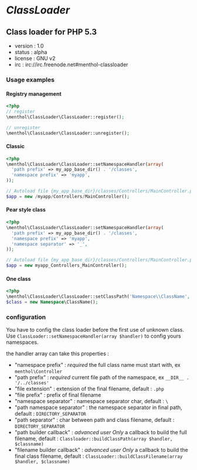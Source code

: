 # *ClassLoader*
## Class loader for PHP 5.3

* version : 1.0
* status : alpha
* license : GNU v2
* irc : irc://irc.freenode.net#menthol-classloader

### Usage examples

#### Registry management

```php
<?php
// register
\menthol\ClassLoader\ClassLoader::register();

// unregister
\menthol\ClassLoader\ClassLoader::unregister();
```

#### Classic

```php
<?php
\menthol\ClassLoader\ClassLoader::setNamespaceHandler(array(
  'path prefix' => my_app_base_dir() . '/classes',
  'namespace prefix' => 'myapp',
));

// Autoload file {my_app_base_dir}/classes/Controllers/MainController.php
$app = new /myapp/Controllers/MainController();
```
#### Pear style class

```php
<?php
\menthol\ClassLoader\ClassLoader::setNamespaceHandler(array(
  'path prefix' => my_app_base_dir() . '/classes',
  'namespace prefix' => 'myapp',
  'namespace separator' => '_',
));

// Autoload file {my_app_base_dir}/classes/Controllers/MainController.php
$app = new myapp_Controllers_MainController();
```

#### One class

```php
<?php
\menthol\ClassLoader\ClassLoader::setClassPath('Namespace\\ClassName', '/path/to/class.php');
$class = new Namespace\ClassName();
```

### configuration
You have to config the class loader before the first use of unknown class.
Use `ClassLoader::setNamespaceHandler(array $handler)` to config yours namespaces.

the handler array can take this properties :

* "namespace prefix" : *required* the full class name must start with, ex `menthol\Controller`
* "path prefix" : *required* current file path of the namespace, ex `__DIR__ . '/../classes'`
* "file extension" : extension of the final filename, default : `.php`
* "file prefix" : prefix of final filename
* "namespace separator" : namespace separator char, default : `\`
* "path namespace separator" : the namespace separator in final path, default : `DIRECTORY_SEPARATOR`
* "path separator" : char between path and class filename, default : `DIRECTORY_SEPARATOR`
* "path builder callback" : *advanced user Only* a callback to build the full filename, default : `Classloader::buildClassPath(array $handler, $classname)`
* "filename builder callback" : *advanced user Only* a callback to build the final class filename, default : `ClassLoader::buildClassFilename(array $handler, $classname)`

